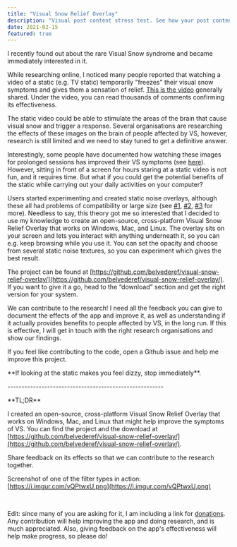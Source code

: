 ```yaml
---
title: "Visual Snow Relief Overlay"
description: "Visual post content stress test. See how your post content is being styled with Tailwind CSS."
date: 2021-02-15
featured: true
---
```


I recently found out about the rare Visual Snow syndrome and became immediately interested in it.

While researching online, I noticed many people reported that watching a video of a static (e.g. TV static) temporarily "freezes" their visual snow symptoms and gives them a sensation of relief. [This is the video](https://www.youtube.com/watch?v=800f9UNiF4Y) generally shared. Under the video, you can read thousands of comments confirming its effectiveness.

The static video could be able to stimulate the areas of the brain that cause visual snow and trigger a response. Several organisations are researching the effects of these images on the brain of people affected by VS, however, research is still limited and we need to stay tuned to get a definitive answer.

Interestingly, some people have documented how watching these images for prolonged sessions has improved their VS symptoms (see [here](https://mvertigo.org/t/how-i-cured-my-palinopsia/15781)). However, sitting in front of a screen for hours staring at a static video is not fun, and it requires time. But what if you could get the potential benefits of the static while carrying out your daily activities on your computer?

Users started experimenting and created static noise overlays, although these all had problems of compatibility or large size (see [\#1](https://www.reddit.com/r/visualsnow/comments/jlwpae/working_on_a_program_that_overlays_your_screen/), [\#2](https://www.reddit.com/r/visualsnow/comments/jzgjs0/improved_foss_visual_snow_screen_overlay_for_vs/), [\#3](https://www.reddit.com/r/ItalyInformatica/comments/jrprun/fare_due_soldi_e_aiutare_chi_soffre_di_visualsnow/) for more). Needless to say, this theory got me so interested that I decided to use my knowledge to create an open-source, cross-platform Visual Snow Relief Overlay that works on Windows, Mac, and Linux. The overlay sits on your screen and lets you interact with anything underneath it, so you can e.g. keep browsing while you use it. You can set the opacity and choose from several static noise textures, so you can experiment which gives the best result.

The project can be found at [https://github.com/belvederef/visual-snow-relief-overlay/](https://github.com/belvederef/visual-snow-relief-overlay/). If you want to give it a go, head to the “download” section and get the right version for your system.

We can contribute to the research! I need all the feedback you can give to document the effects of the app and improve it, as well as understanding if it actually provides benefits to people affected by VS, in the long run. If this is effective, I will get in touch with the right research organisations and show our findings.

If you feel like contributing to the code, open a Github issue and help me improve this project.

\*\*If looking at the static makes you feel dizzy, stop immediately\*\*.

\-------------------------------------------------------

\*\*TL;DR\*\*

I created an open-source, cross-platform Visual Snow Relief Overlay that works on Windows, Mac, and Linux that might help improve the symptoms of VS. You can find the project and the download at [https://github.com/belvederef/visual-snow-relief-overlay/](https://github.com/belvederef/visual-snow-relief-overlay/).

Share feedback on its effects so that we can contribute to the research together.

Screenshot of one of the filter types in action: [https://i.imgur.com/vQPtwxU.png](https://i.imgur.com/vQPtwxU.png)

&#x200B;

Edit: since many of you are asking for it, I am including a link for [donations](https://ko-fi.com/belvederef). Any contribution will help improving the app and doing research, and is much appreciated. Also, giving feedback on the app's effectiveness will help make progress, so please do!
